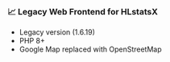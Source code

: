 ### 📈 Legacy Web Frontend for HLstatsX
- Legacy version (1.6.19)
- PHP 8+
- Google Map replaced with OpenStreetMap
